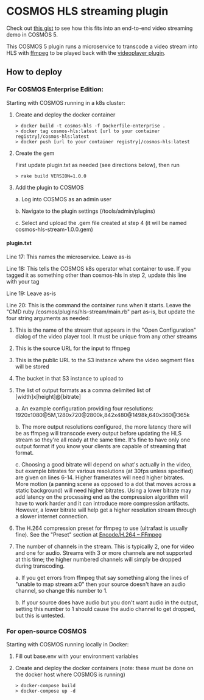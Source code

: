 # COSMOS HLS streaming plugin

Check out [this gist](https://gist.github.com/ryan-pratt/d364a65677874d04a674c46b171113aa) to see how this fits into an end-to-end video streaming demo in COSMOS 5.

This COSMOS 5 plugin runs a microservice to transcode a video stream into HLS with [ffmpeg](https://ffmpeg.org/) to be played back with the [videoplayer plugin](https://github.com/BallAerospace/cosmosc2-tool-videoplayer).

## How to deploy

### For COSMOS Enterprise Edition:

Starting with COSMOS running in a k8s cluster:

1. Create and deploy the docker container
   ```
   > docker build -t cosmos-hls -f Dockerfile-enterprise .
   > docker tag cosmos-hls:latest [url to your container registry]/cosmos-hls:latest
   > docker push [url to your container registry]/cosmos-hls:latest
   ```

1. Create the gem

   First update plugin.txt as needed (see directions below), then run

   ```
   > rake build VERSION=1.0.0
   ```

1. Add the plugin to COSMOS

   a. Log into COSMOS as an admin user

   b. Navigate to the plugin settings (/tools/admin/plugins)

   c. Select and upload the .gem file created at step 4 (it will be named cosmos-hls-stream-1.0.0.gem)

#### plugin.txt

Line 17: This names the microservice. Leave as-is

Line 18: This tells the COSMOS k8s operator what container to use. If you tagged it as something other than cosmos-hls in step 2, update this line with your tag

Line 19: Leave as-is

Line 20: This is the command the container runs when it starts. Leave the "CMD ruby /cosmos/plugins/hls-stream/main.rb" part as-is, but update the four string arguments as needed:

1. This is the name of the stream that appears in the "Open Configuration" dialog of the video player tool. It must be unique from any other streams

1. This is the source URL for the input to ffmpeg

1. This is the public URL to the S3 instance where the video segment files will be stored

1. The bucket in that S3 instance to upload to

1. The list of output formats as a comma delimited list of [width]x[height]@[bitrate]

   a. An example configuration providing four resolutions: 1920x1080@5M,1280x720@2800k,842x480@1498k,640x360@365k

   b. The more output resolutions configured, the more latency there will be as ffmpeg will transcode every output before updating the HLS stream so they're all ready at the same time. It's fine to have only one output format if you know your clients are capable of streaming that format.

   c. Choosing a good bitrate will depend on what's actually in the video, but example bitrates for various resolutions (at 30fps unless specified) are given on lines 6-14. Higher framerates will need higher bitrates. More motion (a panning scene as opposed to a dot that moves across a static background) will need higher bitrates. Using a lower bitrate may add latency on the processing end as the compression algorithm will have to work harder and it can introduce more compression artifacts. However, a lower bitrate will help get a higher resolution stream through a slower internet connection.

1. The H.264 compression preset for ffmpeg to use (ultrafast is usually fine). See the "Preset" section at [Encode/H.264 – FFmpeg](https://trac.ffmpeg.org/wiki/Encode/H.264)

1. The number of channels in the stream. This is typically 2, one for video and one for audio. Streams with 3 or more channels are not supported at this time; the higher numbered channels will simply be dropped during transcoding.

   a. If you get errors from ffmpeg that say something along the lines of "unable to map stream a:0" then your source doesn't have an audio channel, so change this number to 1.

   b. If your source does have audio but you don't want audio in the output, setting this number to 1 should cause the audio channel to get dropped, but this is untested.

### For open-source COSMOS

Starting with COSMOS running locally in Docker:

1. Fill out base.env with your environment variables

1. Create and deploy the docker containers (note: these must be done on the docker host where COSMOS is running)

   ```
   > docker-compose build
   > docker-compose up -d
   ```
